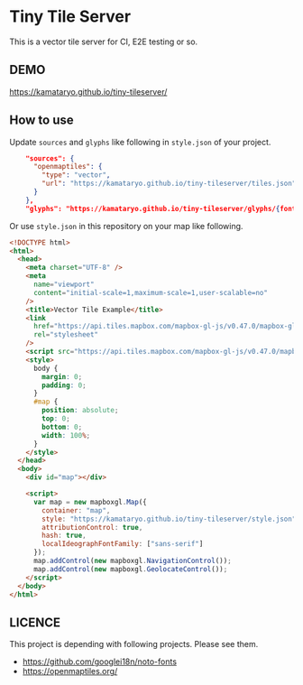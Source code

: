 # Tiny Tile Server

This is a vector tile server for CI, E2E testing or so.

## DEMO

https://kamataryo.github.io/tiny-tileserver/

## How to use

Update `sources` and `glyphs` like following in `style.json` of your project.

```json
    "sources": {
      "openmaptiles": {
        "type": "vector",
        "url": "https://kamataryo.github.io/tiny-tileserver/tiles.json"
      }
    },
    "glyphs": "https://kamataryo.github.io/tiny-tileserver/glyphs/{fontstack}/{range}.pbf",
```

Or use `style.json` in this repository on your map like following.

```html
<!DOCTYPE html>
<html>
  <head>
    <meta charset="UTF-8" />
    <meta
      name="viewport"
      content="initial-scale=1,maximum-scale=1,user-scalable=no"
    />
    <title>Vector Tile Example</title>
    <link
      href="https://api.tiles.mapbox.com/mapbox-gl-js/v0.47.0/mapbox-gl.css"
      rel="stylesheet"
    />
    <script src="https://api.tiles.mapbox.com/mapbox-gl-js/v0.47.0/mapbox-gl.js"></script>
    <style>
      body {
        margin: 0;
        padding: 0;
      }
      #map {
        position: absolute;
        top: 0;
        bottom: 0;
        width: 100%;
      }
    </style>
  </head>
  <body>
    <div id="map"></div>

    <script>
      var map = new mapboxgl.Map({
        container: "map",
        style: "https://kamataryo.github.io/tiny-tileserver/style.json",
        attributionControl: true,
        hash: true,
        localIdeographFontFamily: ["sans-serif"]
      });
      map.addControl(new mapboxgl.NavigationControl());
      map.addControl(new mapboxgl.GeolocateControl());
    </script>
  </body>
</html>
```

## LICENCE

This project is depending with following projects. Please see them.

- https://github.com/googlei18n/noto-fonts
- https://openmaptiles.org/
